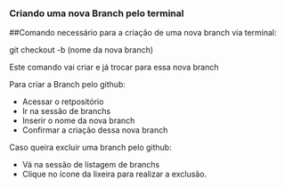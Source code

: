 ### Criando uma nova Branch pelo terminal

##Comando necessário para a criação de uma nova branch via terminal:

git checkout -b (nome da nova branch)

Este comando vai criar e já trocar para essa nova branch

Para criar a Branch pelo github:

- Acessar o retpositório 
- Ir na sessão de branchs
- Inserir o nome da nova branch
- Confirmar a criação dessa nova branch


Caso queira excluir uma branch pelo github:

- Vá na sessão de listagem de branchs
- Clique no ícone da lixeira para realizar a exclusão.
